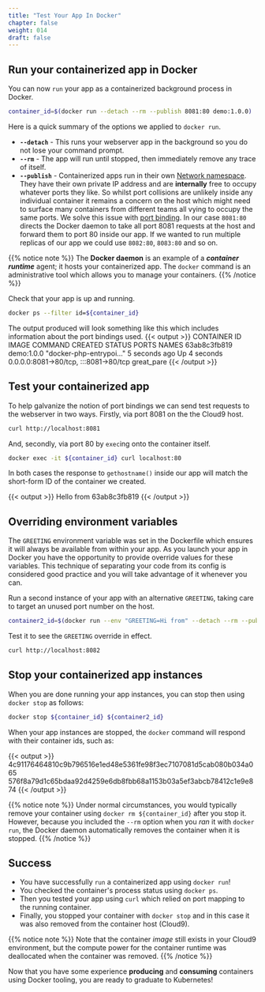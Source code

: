 ```yaml
---
title: "Test Your App In Docker"
chapter: false
weight: 014
draft: false
---
```


## Run your containerized app in Docker

You can now `run` your app as a containerized background process in Docker.
```bash
container_id=$(docker run --detach --rm --publish 8081:80 demo:1.0.0)
```

Here is a quick summary of the options we applied to `docker run`.
- **`--detach`** - This runs your webserver app in the background so you do not lose your command prompt.
- **`--rm`** - The app will run until stopped, then immediately remove any trace of itself.
- **`--publish`** - Containerized apps run in their own [Network namespace](https://en.wikipedia.org/wiki/Linux_namespaces#Network_(net)).
They have their own private IP address and are **internally** free to occupy whatever ports they like.
So whilst port collisions are unlikely inside any individual container it remains a concern on the host which might need to surface many containers from different teams all vying to occupy the same ports.
We solve this issue with [port binding](https://12factor.net/port-binding).
In our case `8081:80` directs the Docker daemon to take all port 8081 requests at the host and forward them to port 80 inside our app. If we wanted to run multiple replicas of our app we could use `8082:80`, `8083:80` and so on.

{{% notice note %}}
The **Docker daemon** is an example of a ***container runtime*** agent; it hosts your containerized app. The `docker` command is an administrative tool which allows you to manage your containers.
{{% /notice %}}

Check that your app is up and running.
```bash
docker ps --filter id=${container_id}
```

The output produced will look something like this which includes information about the port bindings used.
{{< output >}}
CONTAINER ID   IMAGE        COMMAND                  CREATED         STATUS         PORTS                                   NAMES
63ab8c3fb819   demo:1.0.0   "docker-php-entrypoi…"   5 seconds ago   Up 4 seconds   0.0.0.0:8081->80/tcp, :::8081->80/tcp   great_pare
{{< /output >}}

## Test your containerized app

To help galvanize the notion of port bindings we can send test requests to the webserver in two ways.
Firstly, via port 8081 on the the Cloud9 host.
```bash
curl http://localhost:8081
```

And, secondly, via port 80 by `exec`ing onto the container itself.
```bash
docker exec -it ${container_id} curl localhost:80
```

In both cases the response to `gethostname()` inside our app will match the short-form ID of the container we created.

{{< output >}}
Hello from 63ab8c3fb819
{{< /output >}}

## Overriding environment variables

The `GREETING` environment variable was set in the Dockerfile which ensures it will always be available from within your app.
As you launch your app in Docker you have the opportunity to provide override values for these variables.
This technique of separating your code from its config is considered good practice and you will take advantage of it whenever you can.

Run a second instance of your app with an alternative `GREETING`, taking care to target an unused port number on the host.
```bash
container2_id=$(docker run --env "GREETING=Hi from" --detach --rm --publish 8082:80 demo:1.0.0)
```

Test it to see the `GREETING` override in effect.
```bash
curl http://localhost:8082
```

## Stop your containerized app instances

When you are done running your app instances, you can stop then using `docker stop` as follows:
```bash
docker stop ${container_id} ${container2_id}
```

When your app instances are stopped, the `docker` command will respond with their container ids, such as:

{{< output >}}
4c91176464810c9b796516e1ed48e5361fe98f3ec7107081d5cab080b034a065
576f8a79d1c65bdaa92d4259e6db8fbb68a1153b03a5ef3abcb78412c1e9e874
{{< /output >}}

{{% notice note %}}
Under normal circumstances, you would typically remove your container using `docker rm ${container_id}` after you stop it. However, because you included the `--rm` option when you *ran* it with `docker run`, the Docker daemon automatically removes the container when it is stopped.
{{% /notice %}}

## Success

- You have successfully `run` a containerized app using `docker run`! 
- You checked the container's process status using `docker ps`.
- Then you tested your app using `curl` which relied on port mapping to the running container.
- Finally, you stopped your container with `docker stop` and in this case it was also removed from the container host (Cloud9).

{{% notice note %}}
Note that the container *image* still exists in your Cloud9 environment, but the compute power for the container runtime was deallocated when the container was removed.
{{% /notice %}}

Now that you have some experience **producing** and **consuming** containers using Docker tooling, you are ready to graduate to Kubernetes! 
